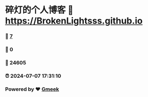 # 碎灯的个人博客 :link: https://BrokenLightsss.github.io 
### :page_facing_up: [7](https://BrokenLightsss.github.io/tag.html) 
### :speech_balloon: 0 
### :hibiscus: 24605 
### :alarm_clock: 2024-07-07 17:31:10 
### Powered by :heart: [Gmeek](https://github.com/Meekdai/Gmeek)

